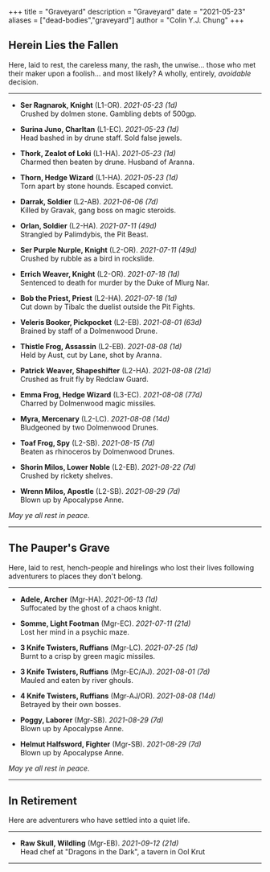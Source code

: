 +++ 
title = "Graveyard" 
description = "Graveyard" 
date = "2021-05-23" 
aliases = ["dead-bodies","graveyard"] 
author = "Colin Y.J. Chung" 
+++

## Herein Lies the Fallen

Here, laid to rest, the careless many, the rash, the unwise... those who met their maker upon a foolish... and most likely? A wholly, entirely, _avoidable_ decision.

<hr/>

* **Ser Ragnarok, Knight** (L1-OR). _2021-05-23 (1d)_ 
<br/>Crushed by dolmen stone. Gambling debts of 500gp.

* **Surina Juno, Charltan** (L1-EC). _2021-05-23 (1d)_
<br/>Head bashed in by drune staff. Sold false jewels.

* **Thork, Zealot of Loki** (L1-HA). _2021-05-23 (1d)_
<br/>Charmed then beaten by drune. Husband of Aranna.

* **Thorn, Hedge Wizard** (L1-HA). _2021-05-23 (1d)_
<br/>Torn apart by stone hounds. Escaped convict.

* **Darrak, Soldier** (L2-AB). _2021-06-06 (7d)_
<br/>Killed by Gravak, gang boss on magic steroids.

* **Orlan, Soldier** (L2-HA). _2021-07-11 (49d)_
<br/>Strangled by Palimdybis, the Pit Beast.

* **Ser Purple Nurple, Knight** (L2-OR). _2021-07-11 (49d)_
<br/>Crushed by rubble as a bird in rockslide.

* **Errich Weaver, Knight** (L2-OR). _2021-07-18 (1d)_
<br/>Sentenced to death for murder by the Duke of Mlurg Nar.

* **Bob the Priest, Priest** (L2-HA). _2021-07-18 (1d)_
<br/>Cut down by Tibalc the duelist outside the Pit Fights.

* **Veleris Booker, Pickpocket** (L2-EB). _2021-08-01 (63d)_
<br/>Brained by staff of a Dolmenwood Drune.

* **Thistle Frog, Assassin** (L2-EB). _2021-08-08 (1d)_
<br/>Held by Aust, cut by Lane, shot by Aranna.

* **Patrick Weaver, Shapeshifter** (L2-HA). _2021-08-08 (21d)_
<br/>Crushed as fruit fly by Redclaw Guard.

* **Emma Frog, Hedge Wizard** (L3-EC). _2021-08-08 (77d)_
<br/>Charred by Dolmenwood magic missiles.

* **Myra, Mercenary** (L2-LC). _2021-08-08 (14d)_
<br/>Bludgeoned by two Dolmenwood Drunes.

* **Toaf Frog, Spy** (L2-SB). _2021-08-15 (7d)_
<br/>Beaten as rhinoceros by Dolmenwood Drunes.

* **Shorin Milos, Lower Noble** (L2-EB). _2021-08-22 (7d)_
<br/>Crushed by rickety shelves.

* **Wrenn Milos, Apostle** (L2-SB). _2021-08-29 (7d)_
<br/>Blown up by Apocalypse Anne.

_May ye all rest in peace._

<hr/>

## The Pauper's Grave

Here, laid to rest, hench-people and hirelings who lost their lives following adventurers to places they don't belong.

<hr/>

* **Adele, Archer** (Mgr-HA). _2021-06-13 (1d)_ 
<br/>Suffocated by the ghost of a chaos knight.

* **Somme, Light Footman** (Mgr-EC). _2021-07-11 (21d)_ 
<br/>Lost her mind in a psychic maze.

* **3 Knife Twisters, Ruffians** (Mgr-LC). _2021-07-25 (1d)_ 
<br/>Burnt to a crisp by green magic missiles.

* **3 Knife Twisters, Ruffians** (Mgr-EC/AJ). _2021-08-01 (7d)_ 
<br/>Mauled and eaten by river ghouls.

* **4 Knife Twisters, Ruffians** (Mgr-AJ/OR). _2021-08-08 (14d)_ 
<br/>Betrayed by their own bosses.

* **Poggy, Laborer** (Mgr-SB). _2021-08-29 (7d)_ 
<br/>Blown up by Apocalypse Anne.

* **Helmut Halfsword, Fighter** (Mgr-SB). _2021-08-29 (7d)_ 
<br/>Blown up by Apocalypse Anne.

_May ye all rest in peace._

<hr/>

## In Retirement

Here are adventurers who have settled into a quiet life.

<hr/>

* **Raw Skull, Wildling** (Mgr-EB). _2021-09-12 (21d)_ 
<br/>Head chef at "Dragons in the Dark", a tavern in Ool Krut

<hr/>

